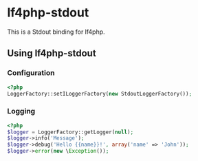 lf4php-stdout
==============

This is a Stdout binding for lf4php.

Using lf4php-stdout
--------------------

### Configuration

```php
<?php
LoggerFactory::setILoggerFactory(new StdoutLoggerFactory());
```

### Logging

```php
<?php
$logger = LoggerFactory::getLogger(null);
$logger->info('Message');
$logger->debug('Hello {{name}}!', array('name' => 'John'));
$logger->error(new \Exception());
```
